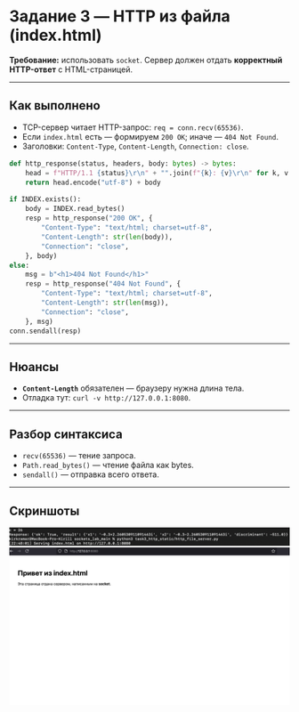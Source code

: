 # Задание 3 — HTTP из файла (index.html)

**Требование:** использовать `socket`. Сервер должен отдать **корректный HTTP-ответ** с HTML-страницей.

---

## Как выполнено
- TCP-сервер читает HTTP-запрос: `req = conn.recv(65536)`.
- Если `index.html` есть — формируем `200 OK`; иначе — `404 Not Found`.
- Заголовки: `Content-Type`, `Content-Length`, `Connection: close`.

```python
def http_response(status, headers, body: bytes) -> bytes:
    head = f"HTTP/1.1 {status}\r\n" + "".join(f"{k}: {v}\r\n" for k, v in headers.items()) + "\r\n"
    return head.encode("utf-8") + body
```

```python
if INDEX.exists():
    body = INDEX.read_bytes()
    resp = http_response("200 OK", {
        "Content-Type": "text/html; charset=utf-8",
        "Content-Length": str(len(body)),
        "Connection": "close",
    }, body)
else:
    msg = b"<h1>404 Not Found</h1>"
    resp = http_response("404 Not Found", {
        "Content-Type": "text/html; charset=utf-8",
        "Content-Length": str(len(msg)),
        "Connection": "close",
    }, msg)
conn.sendall(resp)
```

---

## Нюансы
- **`Content-Length`** обязателен — браузеру нужна длина тела.
- Отладка тут: `curl -v http://127.0.0.1:8080`.

---

## Разбор синтаксиса
- `recv(65536)` — тение запроса.
- `Path.read_bytes()` — чтение файла как bytes.
- `sendall()` — отправка всего ответа.

---

## Скриншоты
![Terminal](assets/task3_terminal.png)
![Browser](assets/task3_browser.png)

